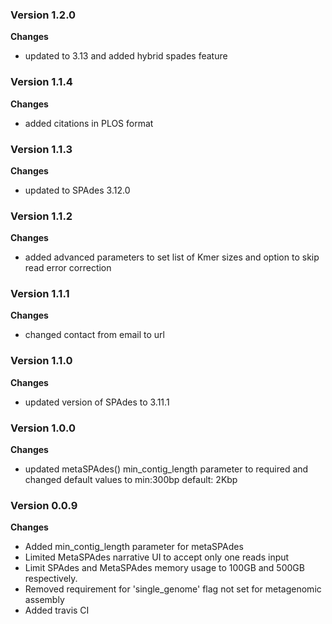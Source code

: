 ### Version 1.2.0
__Changes__
- updated to 3.13 and added hybrid spades feature

### Version 1.1.4
__Changes__
- added citations in PLOS format

### Version 1.1.3
__Changes__
- updated to SPAdes 3.12.0

### Version 1.1.2
__Changes__
- added advanced parameters to set list of Kmer sizes and option to skip read error correction

### Version 1.1.1
__Changes__
- changed contact from email to url

### Version 1.1.0
__Changes__
- updated version of SPAdes to 3.11.1

### Version 1.0.0
__Changes__
- updated metaSPAdes() min_contig_length parameter to required and changed default values to min:300bp default: 2Kbp

### Version 0.0.9
__Changes__
- Added min_contig_length parameter for metaSPAdes
- Limited MetaSPAdes narrative UI to accept only one reads input
- Limit SPAdes and MetaSPAdes memory usage to 100GB and 500GB respectively.
- Removed requirement for 'single_genome' flag not set for metagenomic assembly
- Added travis CI
